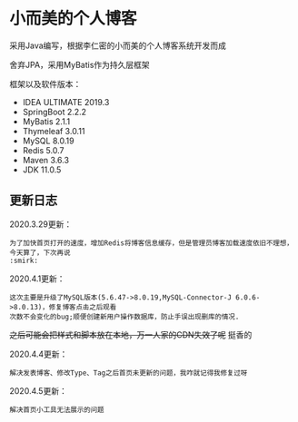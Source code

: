 # 小而美的个人博客
采用Java编写，根据李仁密的小而美的个人博客系统开发而成

舍弃JPA，采用MyBatis作为持久层框架

框架以及软件版本：
- IDEA ULTIMATE 2019.3
- SpringBoot 2.2.2
- MyBatis 2.1.1
- Thymeleaf 3.0.11
- MySQL 8.0.19
- Redis 5.0.7
- Maven 3.6.3
- JDK 11.0.5

## 更新日志
2020.3.29更新：
    
    为了加快首页打开的速度，增加Redis将博客信息缓存，但是管理员博客加载速度依旧不理想，今天算了，下次再说
    :smirk:

2020.4.1更新：

    这次主要是升级了MySQL版本(5.6.47->8.0.19,MySQL-Connector-J 6.0.6->8.0.13)，修复博客点击之后观看
    次数不会变化的bug;顺便创建新用户操作数据库，防止手误出现删库的情况.
~~之后可能会把样式和脚本放在本地，万一人家的CDN失效了呢~~ 挺香的

2020.4.4更新：
    
    解决发表博客、修改Type、Tag之后首页未更新的问题，我咋就记得我修复过呀
    
2020.4.5更新：
    
    解决首页小工具无法展示的问题